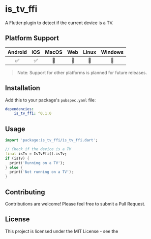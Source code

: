 # is_tv_ffi

A Flutter plugin to detect if the current device is a TV.

## Platform Support

| Android | iOS | MacOS | Web | Linux | Windows |
| :-----: | :-: | :---: | :-: | :---: | :-----: |
|   ✅    | ✅  |  🚧   | 🚧  |  🚧   |   🚧    |

> Note: Support for other platforms is planned for future releases.

## Installation

Add this to your package's `pubspec.yaml` file:

```yaml
dependencies:
    is_tv_ffi: ^0.1.0
```

## Usage

```dart
import 'package:is_tv_ffi/is_tv_ffi.dart';

// Check if the device is a TV
final isTv = IsTvFfi().isTv;
if (isTv) {
  print('Running on a TV');
} else {
  print('Not running on a TV');
}
```

## Contributing

Contributions are welcome! Please feel free to submit a Pull Request.

## License

This project is licensed under the MIT License - see the
